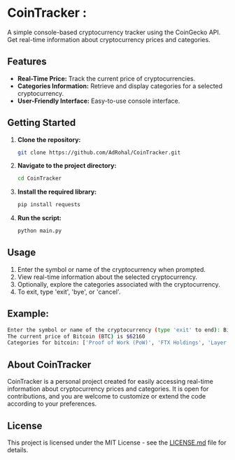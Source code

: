 # CoinTracker :

A simple console-based cryptocurrency tracker using the CoinGecko API. Get real-time information about cryptocurrency prices and categories.

## Features

- **Real-Time Price:** Track the current price of cryptocurrencies.
- **Categories Information:** Retrieve and display categories for a selected cryptocurrency.
- **User-Friendly Interface:** Easy-to-use console interface.

## Getting Started

1. **Clone the repository:**
    ```bash
    git clone https://github.com/AdRohal/CoinTracker.git
    ```

2. **Navigate to the project directory:**
    ```bash
    cd CoinTracker
    ```

3. **Install the required library:**
    ```bash
    pip install requests
    ```

4. **Run the script:**
    ```bash
    python main.py
    ```

## Usage

1. Enter the symbol or name of the cryptocurrency when prompted.
2. View real-time information about the selected cryptocurrency.
3. Optionally, explore the categories associated with the cryptocurrency.
4. To exit, type 'exit', 'bye', or 'cancel'.
   
## **Example:**
   ```bash
   Enter the symbol or name of the cryptocurrency (type 'exit' to end): Bitcoin
   The current price of Bitcoin (BTC) is $62160
   Categories for bitcoin: ['Proof of Work (PoW)', 'FTX Holdings', 'Layer 1 (L1)', 'Cryptocurrency']
   ```

## About CoinTracker

CoinTracker is a personal project created for easily accessing real-time information about cryptocurrency prices and categories. It is open for contributions, and you are welcome to customize or extend the code according to your preferences.

## License

This project is licensed under the MIT License - see the [LICENSE.md](LICENSE) file for details.
